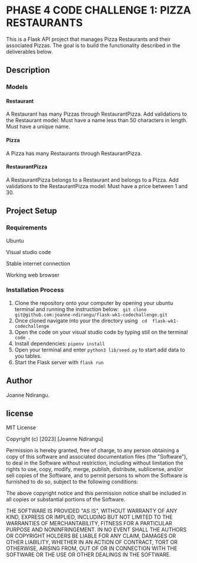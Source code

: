 # PHASE 4 CODE CHALLENGE 1: PIZZA RESTAURANTS
This is a Flask API project that manages Pizza Restaurants and their associated Pizzas. The goal is to build the functionality described in the deliverables below.

## Description
### Models
#### Restaurant
A Restaurant has many Pizzas through RestaurantPizza.
Add validations to the Restaurant model:
Must have a name less than 50 characters in length.
Must have a unique name.

#### Pizza
A Pizza has many Restaurants through RestaurantPizza.

#### RestaurantPizza
A RestaurantPizza belongs to a Restaurant and belongs to a Pizza.
Add validations to the RestaurantPizza model:
Must have a price between 1 and 30.

## Project Setup
### Requirements
Ubuntu

Visual studio code

Stable internet connection

Working web browser

### Installation Process
1. Clone the repository onto your computer by opening your ubuntu terminal and running the instruction below:
``` git clone git@github.com:joanne-ndirangu/flask-wk1-codechallenge.git```
2. Once cloned navigate into your the directory using
``` cd  flask-wk1-codechallenge```
3. Open the code on your visual studio code by typing still on the terminal
``` code .```
4. Install dependencies: ```pipenv install```
5. Open your terminal and enter ```python3 lib/seed.py``` to start add data to you tables.
6. Start the Flask server with ```flask run```

## Author
Joanne Ndirangu.

## license
MIT License

Copyright (c) [2023] [Joanne Ndirangu]

Permission is hereby granted, free of charge, to any person obtaining a copy
of this software and associated documentation files (the "Software"), to deal
in the Software without restriction, including without limitation the rights
to use, copy, modify, merge, publish, distribute, sublicense, and/or sell
copies of the Software, and to permit persons to whom the Software is
furnished to do so, subject to the following conditions:

The above copyright notice and this permission notice shall be included in all
copies or substantial portions of the Software.

THE SOFTWARE IS PROVIDED "AS IS", WITHOUT WARRANTY OF ANY KIND, EXPRESS OR
IMPLIED, INCLUDING BUT NOT LIMITED TO THE WARRANTIES OF MERCHANTABILITY,
FITNESS FOR A PARTICULAR PURPOSE AND NONINFRINGEMENT. IN NO EVENT SHALL THE
AUTHORS OR COPYRIGHT HOLDERS BE LIABLE FOR ANY CLAIM, DAMAGES OR OTHER
LIABILITY, WHETHER IN AN ACTION OF CONTRACT, TORT OR OTHERWISE, ARISING FROM,
OUT OF OR IN CONNECTION WITH THE SOFTWARE OR THE USE OR OTHER DEALINGS IN THE
SOFTWARE.